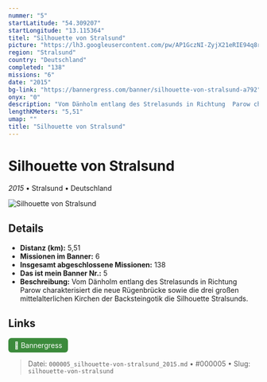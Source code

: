 ```yaml
---
nummer: "5"
startLatitude: "54.309207"
startLongitude: "13.115364"
titel: "Silhouette von Stralsund"
picture: "https://lh3.googleusercontent.com/pw/AP1GczNI-ZyjX21eRIE94q8r7gSQvHkYtXFoPmWCXOPYJCywjCSq3UYCkKVwuUd5vatVIJO8vajK2JuyK5Kf0ffy0T0_Y8GVkiU9sodnY4wG2DE0Ekwi5rtUPoEMdf2qdn8AZ18FgRqg9DOZ_B-aJyuLIV1msg"
region: "Stralsund"
country: "Deutschland"
completed: "138"
missions: "6"
date: "2015"
bg-link: "https://bannergress.com/banner/silhouette-von-stralsund-a792"
onyx: "0"
description: "Vom Dänholm entlang des Strelasunds in Richtung  Parow charakterisiert die neue Rügenbrücke sowie die drei großen mittelalterlichen Kirchen der Backsteingotik die Silhouette Stralsunds."
lengthKMeters: "5,51"
umap: ""
title: "Silhouette von Stralsund"
---
```

# Silhouette von Stralsund

*2015* • Stralsund • Deutschland

![Silhouette von Stralsund](https://lh3.googleusercontent.com/pw/AP1GczNI-ZyjX21eRIE94q8r7gSQvHkYtXFoPmWCXOPYJCywjCSq3UYCkKVwuUd5vatVIJO8vajK2JuyK5Kf0ffy0T0_Y8GVkiU9sodnY4wG2DE0Ekwi5rtUPoEMdf2qdn8AZ18FgRqg9DOZ_B-aJyuLIV1msg)

## Details
- **Distanz (km):** 5,51
- **Missionen im Banner:** 6
- **Insgesamt abgeschlossene Missionen:** 138
- **Das ist mein Banner Nr.:** 5
- **Beschreibung:** Vom Dänholm entlang des Strelasunds in Richtung  Parow charakterisiert die neue Rügenbrücke sowie die drei großen mittelalterlichen Kirchen der Backsteingotik die Silhouette Stralsunds.


## Links
<div style="margin-top: 0.5em;">
<a href="https://bannergress.com/banner/silhouette-von-stralsund-a792" target="_blank" style="display:inline-block;margin-right:8px;padding:6px 12px;background-color:#3c8b3c;color:white;text-decoration:none;border-radius:6px;">🔗 Bannergress</a>

</div>


> Datei: `000005_silhouette-von-stralsund_2015.md` • #000005 • Slug: `silhouette-von-stralsund`
